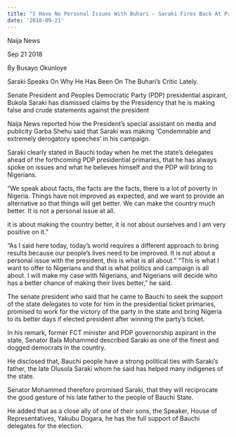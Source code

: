 ```yaml
---
title: "I Have No Personal Issues With Buhari – Saraki Fires Back At Presidency"
date: '2018-09-21'
---
```

Naija News

Sep 21 2018

By Busayo Okunloye

Saraki Speaks On Why He Has Been On The Buhari’s Critic Lately.

Senate President and Peoples Democratic Party (PDP) presidential aspirant,  Bukola Saraki has dismissed claims by the Presidency that he is making false and crude statements against the president

Naija News reported how the President’s special assistant on media and publicity Garba Shehu said that Saraki was making ‘Condemnable and extremely derogatory speeches’ in his campaign.

Saraki clearly stated in Bauchi today when he met the state’s delegates ahead of the forthcoming PDP presidential primaries, that he has always spoke on issues and what he believes himself and the PDP will bring to Nigerians.

“We speak about facts, the facts are the facts, there is a lot of poverty in Nigeria. Things have not improved as expected, and we want to provide an alternative so that things will get better. We can make the country much better. It is not a personal issue at all.

it is about making the country better, it is not about ourselves and I am very positive on it.”

“‎As I said here today, today’s world requires a different approach to bring results because our people’s lives need to be improved. It is not about a personal issue with the president, this is what is all about.”
“This is what I want to offer to Nigerians and that is what politics and campaign is all about. I will make my case with Nigerians, and Nigerians will decide who has a better chance of making their lives better,” he said.

The senate president  who said that he came to Bauchi to seek the support of the state delegates to vote for him in the presidential ticket primaries, promised to work for the victory of the party in the state and bring Nigeria to its better days if elected president after winning the party’s ticket.

In his remark, former FCT minister and PDP governorship aspirant in the state, Senator ‎Bala Mohammed described Saraki as one of the finest and dogged democrats in the country.

He disclosed that, Bauchi people have a strong political ties with Saraki’s father, the late Olusola Saraki whom he said has helped many indigenes of the state.

Senator Mohammed therefore promised Saraki, that they will reciprocate the good gesture of his late father to the people of Bauchi State.

He added that as a close ally of one of their sons, the Speaker, House of Representatives, Yakubu Dogara, he has the full support of Bauchi delegates for the election.
